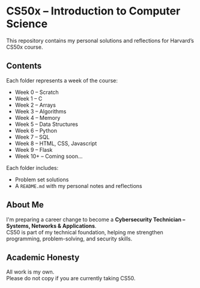 # CS50x – Introduction to Computer Science

This repository contains my personal solutions and reflections for Harvard’s CS50x course.

## Contents

Each folder represents a week of the course:

- Week 0 – Scratch
- Week 1 – C
- Week 2 – Arrays
- Week 3 – Algorithms
- Week 4 – Memory
- Week 5 – Data Structures
- Week 6 – Python
- Week 7 – SQL
- Week 8 – HTML, CSS, Javascript
- Week 9 – Flask
- Week 10+ – Coming soon...

Each folder includes:

- Problem set solutions
- A `README.md` with my personal notes and reflections

## About Me

I'm preparing a career change to become a **Cybersecurity Technician – Systems, Networks & Applications**.  
CS50 is part of my technical foundation, helping me strengthen programming, problem-solving, and security skills.

## Academic Honesty

All work is my own.  
Please do not copy if you are currently taking CS50.